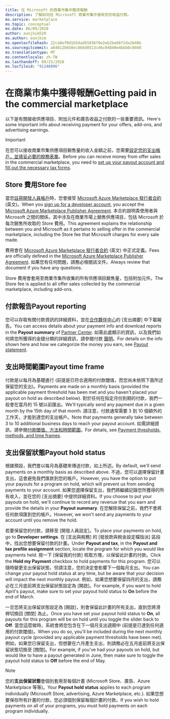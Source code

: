 ```yaml
---
title: 在 Microsoft 的商業市集中獲得報酬
description: 了解如何在 Microsoft 商業市集中接收您的收益付款。
ms.service: marketplace
ms.topic: conceptual
ms.date: 06/09/2020
author: eunjkim520
ms.author: eunjkim
ms.openlocfilehash: 22ca8ef0d1b5dad91036f0e2eb2be66f2da2640b
ms.sourcegitcommit: a84812b650ec8b6d0513c46c04840e4bbb0c8460
ms.translationtype: MT
ms.contentlocale: zh-TW
ms.lasthandoff: 09/25/2020
ms.locfileid: "91248896"
---
```

# <a name="getting-paid-in-the-commercial-marketplace"></a><span data-ttu-id="54538-103">在商業市集中獲得報酬</span><span class="sxs-lookup"><span data-stu-id="54538-103">Getting paid in the commercial marketplace</span></span>

<span data-ttu-id="54538-104">以下是有關接收供應項目、附加元件和廣告收益之付款的一些重要資訊。</span><span class="sxs-lookup"><span data-stu-id="54538-104">Here's some important info about receiving payment for your offers, add-ons, and advertising earnings.</span></span>

> [!IMPORTANT]
> <span data-ttu-id="54538-105">在您可以接收商業市集供應項目銷售量的收入金額之前，您需要[設定您的支出帳戶，並填妥必要的稅務表單](/azure/marketplace/marketplace-payout-account-setup)。</span><span class="sxs-lookup"><span data-stu-id="54538-105">Before you can receive money from offer sales in the commercial marketplace, you need to [set up your payout account and fill out the necessary tax forms](/azure/marketplace/marketplace-payout-account-setup).</span></span>

## <a name="store-fee"></a><span data-ttu-id="54538-106">Store 費用</span><span class="sxs-lookup"><span data-stu-id="54538-106">Store fee</span></span>

<span data-ttu-id="54538-107">當您[註冊開發人員帳戶](https://go.microsoft.com/fwlink/p/?LinkID=615100)時，您會接受 [Microsoft Azure Marketplace 發行者合約](https://go.microsoft.com/fwlink/p/?LinkID=699560) \(英文\)。</span><span class="sxs-lookup"><span data-stu-id="54538-107">When you [sign up for a developer account](https://go.microsoft.com/fwlink/p/?LinkID=615100), you accept the [Microsoft Azure Marketplace Publisher Agreement](https://go.microsoft.com/fwlink/p/?LinkID=699560).</span></span> <span data-ttu-id="54538-108">本合約說明貴使用者與 Microsoft 之間的關係，其中涉及在商業市場上銷售供應項目，包括 Microsoft 於每次銷售所收取的 Store 費用。</span><span class="sxs-lookup"><span data-stu-id="54538-108">This agreement explains the relationship between you and Microsoft as it pertains to selling offer in the commercial marketplace, including the Store fee that Microsoft charges for every sale made.</span></span>

<span data-ttu-id="54538-109">費用會在 [Microsoft Azure Marketplace 發行者合約](https://go.microsoft.com/fwlink/p/?LinkID=699560) \(英文\) 中正式定義。</span><span class="sxs-lookup"><span data-stu-id="54538-109">Fees are officially defined in the [Microsoft Azure Marketplace Publisher Agreement](https://go.microsoft.com/fwlink/p/?LinkID=699560).</span></span> <span data-ttu-id="54538-110">如果您有任何問題，請務必檢閱該文件。</span><span class="sxs-lookup"><span data-stu-id="54538-110">Always review that document if you have any questions.</span></span>

<span data-ttu-id="54538-111">Store 費用會套用至商業市集所收集的所有供應項目銷售量，包括附加元件。</span><span class="sxs-lookup"><span data-stu-id="54538-111">The Store fee is applied to all offer sales collected by the commercial marketplace, including add-ons.</span></span>

## <a name="payout-reporting"></a><span data-ttu-id="54538-112">付款報告</span><span class="sxs-lookup"><span data-stu-id="54538-112">Payout reporting</span></span>

<span data-ttu-id="54538-113">您可以存取有關付款資訊的詳細資料，並在[合作夥伴中心](https://partner.microsoft.com/dashboard)的 [支出摘要] 中下載報告。</span><span class="sxs-lookup"><span data-stu-id="54538-113">You can access details about your payment info and download reports in the **Payout summary** of [Partner Center](https://partner.microsoft.com/dashboard).</span></span> <span data-ttu-id="54538-114">如需此處顯示的資訊，以及我們如何將您所獲得的金錢分類的詳細資訊，請參閱付款 [聲明](payout-statement.md)。</span><span class="sxs-lookup"><span data-stu-id="54538-114">For details on the info shown here and how we categorize the money you earn, see [Payout statement](payout-statement.md).</span></span>

## <a name="payout-time-frame"></a><span data-ttu-id="54538-115">支出時間範圍</span><span class="sxs-lookup"><span data-stu-id="54538-115">Payout time frame</span></span>

<span data-ttu-id="54538-116">付款是以每月為基礎進行 (前提是已符合適用的付款閾值，而您尚未依照下面所述保留您的支出)。</span><span class="sxs-lookup"><span data-stu-id="54538-116">Payments are made on a monthly basis (provided the applicable payment threshold has been met and you haven't placed your payout on hold as described below).</span></span> <span data-ttu-id="54538-117">對於任何在指定月份到期的付款，我們一般會在當月的 15 號以前匯出。</span><span class="sxs-lookup"><span data-stu-id="54538-117">We'll typically send any payment due in a given month by the 15th day of that month.</span></span> <span data-ttu-id="54538-118">請注意，付款通常需要 3 到 10 個額外的工作天，才能到達您的支出帳戶。</span><span class="sxs-lookup"><span data-stu-id="54538-118">Note that payments generally take between 3 to 10 additional business days to reach your payout account.</span></span> <span data-ttu-id="54538-119">如需詳細資訊，請參閱[付款閾值、方法和時間範圍](payment-thresholds-methods-timeframes.md)。</span><span class="sxs-lookup"><span data-stu-id="54538-119">For details, see [Payment thresholds, methods, and time frames](payment-thresholds-methods-timeframes.md).</span></span>

## <a name="payout-hold-status"></a><span data-ttu-id="54538-120">支出保留狀態</span><span class="sxs-lookup"><span data-stu-id="54538-120">Payout hold status</span></span>

<span data-ttu-id="54538-121">根據預設，我們會以每月為基礎來傳送付款，如上所述。</span><span class="sxs-lookup"><span data-stu-id="54538-121">By default, we'll send payments on a monthly basis as described above.</span></span> <span data-ttu-id="54538-122">不過，您可以選擇保留計畫支出，這會避免我們匯款到您的帳戶。</span><span class="sxs-lookup"><span data-stu-id="54538-122">However, you have the option to put your payouts for a program on hold, which will prevent us from sending payments to your account.</span></span> <span data-ttu-id="54538-123">如果您選擇保留支出，我們將繼續記錄您所獲得的所有收入，並在您的 [支出摘要] 中提供詳細資料。</span><span class="sxs-lookup"><span data-stu-id="54538-123">If you choose to put your payouts on hold, we'll continue to record any revenue that you earn and provide the details in your **Payout summary**.</span></span> <span data-ttu-id="54538-124">在您解除保留之前，我們不會將任何款項匯到您的帳戶。</span><span class="sxs-lookup"><span data-stu-id="54538-124">However, we won't send any payments to your account until you remove the hold.</span></span>

<span data-ttu-id="54538-125">若要保留您的付款，請移至 [開發人員設定]。</span><span class="sxs-lookup"><span data-stu-id="54538-125">To place your payments on hold, go to **Developer settings**.</span></span> <span data-ttu-id="54538-126">在 [支出與稅務] 的 [發放款與稅金設定檔指派] 區段中，找出您想要保留付款的計畫。</span><span class="sxs-lookup"><span data-stu-id="54538-126">Under **Payout and tax**, in the **Payout and tax profile assignment** section, locate the program for which you would like payments held.</span></span> <span data-ttu-id="54538-127">按一下 [保留我的付款] 核取方塊，以保留此計畫的付款。</span><span class="sxs-lookup"><span data-stu-id="54538-127">Click the **Hold my Payment** checkbox to hold payments for this program.</span></span> <span data-ttu-id="54538-128">您可以隨時變更支出保留狀態，但請注意，您的決定會影響下一個每月支出。</span><span class="sxs-lookup"><span data-stu-id="54538-128">You can change your payout hold status at any time, but be aware that your decision will impact the next monthly payout.</span></span> <span data-ttu-id="54538-129">例如，如果您想要保留四月的支出，請務必在三月底前將支出保留狀態設定為 [開啟]。</span><span class="sxs-lookup"><span data-stu-id="54538-129">For example, if you want to hold April's payout, make sure to set your payout hold status to **On** before the end of March.</span></span>

<span data-ttu-id="54538-130">一旦您將支出保留狀態設定為 [開啟]，則會保留此計畫的所有支出，直到您將滑桿切換回 [關閉] 為止。</span><span class="sxs-lookup"><span data-stu-id="54538-130">Once you have set your payout hold status to **On**, all payouts for this program will be on hold until you toggle the slider back to **Off**.</span></span> <span data-ttu-id="54538-131">當您這麼做時，系統會將您包含在下一個月支出週期中 (前提是已達到任何適用的付款閾值)。</span><span class="sxs-lookup"><span data-stu-id="54538-131">When you do so, you'll be included during the next monthly payout cycle (provided any applicable payment thresholds have been met).</span></span> <span data-ttu-id="54538-132">例如，如果您已保留支出，但想要在六月產生支出，則請務必在五月底前將支出保留狀態切換至 [關閉]。</span><span class="sxs-lookup"><span data-stu-id="54538-132">For example, if you've had your payouts on hold, but would like to have a payout generated in June, then make sure to toggle the payout hold status to **Off** before the end of May.</span></span>

> [!NOTE]
> <span data-ttu-id="54538-133">您的**支出保留狀態**會個別套用至每個計畫 (Microsoft Store、廣告、Azure Marketplace 等等)。</span><span class="sxs-lookup"><span data-stu-id="54538-133">Your **Payout hold status** applies to each program individually (Microsoft Store, advertising, Azure Marketplace, etc.).</span></span> <span data-ttu-id="54538-134">如果您想要保存所有計畫的付款，您必須個別保留每個計畫的付款。</span><span class="sxs-lookup"><span data-stu-id="54538-134">If you wish to hold payments on all of your programs, you must hold payments on each program individually.</span></span>

